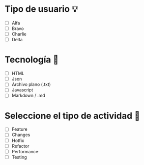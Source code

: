 # Tipo de usuario :bulb:
- [ ] Alfa
- [ ] Bravo 
- [ ] Charlie
- [ ] Delta

# Tecnología :mag_right:
- [ ] HTML
- [ ] Json
- [ ] Archivo plano (.txt)
- [ ] Javascript
- [ ] Markdown / .md

 # Seleccione el tipo de actividad 🎈
- [ ] Feature
- [ ] Changes
- [ ] Hotfix
- [ ] Refactor
- [ ] Performance
- [ ] Testing
